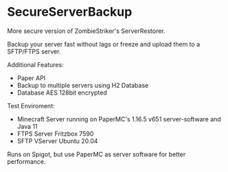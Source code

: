 # SecureServerBackup
More secure version of ZombieStriker's ServerRestorer.

Backup your server fast without lags or freeze and upload them to a SFTP/FTPS server.

Additional Features:
  - Paper API
  - Backup to multiple servers using H2 Database
  - Database AES 128bit encrypted

Test Enviroment:
  - Minecraft Server running on PaperMC's 1.16.5 v651 server-software and Java 11
  - FTPS Server Fritzbox 7590
  - SFTP VServer Ubuntu 20.04

Runs on Spigot, but use PaperMC as server software for better performance.
